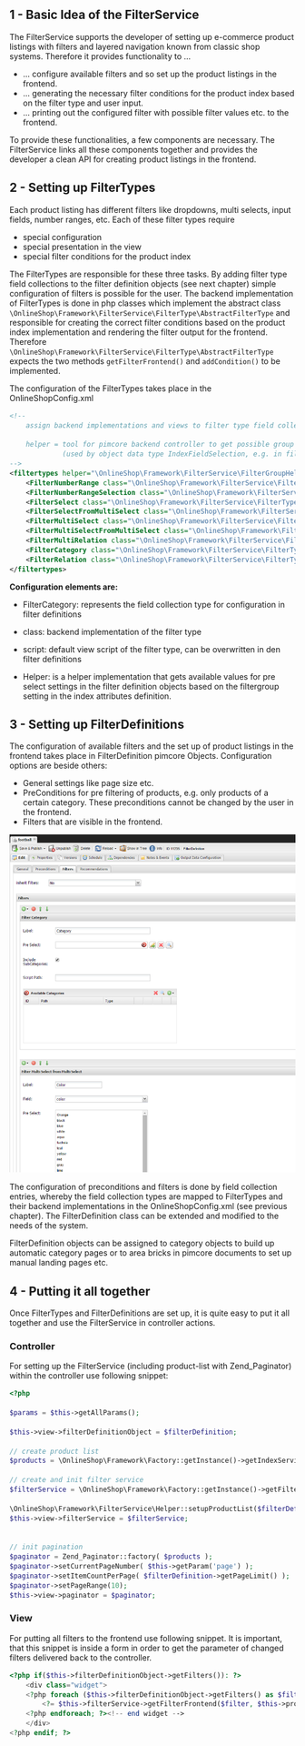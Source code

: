 ## 1 - Basic Idea of the FilterService
The FilterService supports the developer of setting up e-commerce product listings with filters and layered navigation known from classic shop systems. Therefore it provides functionality to ...
- ... configure available filters and so set up the product listings in the frontend.
- ... generating the necessary filter conditions for the product index based on the filter type and user input. 
- ... printing out the configured filter with possible filter values etc. to the frontend. 

To provide these functionalities, a few components are necessary. The FilterService links all these components together and provides the developer a clean API for creating product listings in the frontend. 


## 2 - Setting up FilterTypes
Each product listing has different filters like dropdowns, multi selects, input fields, number ranges, etc. Each of these filter types require
- special configuration
- special presentation in the view
- special filter conditions for the product index

The FilterTypes are responsible for these three tasks. By adding filter type field collections to the filter definition objects (see next chapter) simple configuration of filters is possible for the user. The backend implementation of FilterTypes is done in php classes which implement the abstract class ```\OnlineShop\Framework\FilterService\FilterType\AbstractFilterType``` and responsible for creating the correct filter conditions based on the product index implementation and rendering the filter output for the frontend. Therefore ```\OnlineShop\Framework\FilterService\FilterType\AbstractFilterType``` expects the two methods ```getFilterFrontend()``` and ```addCondition()``` to be implemented. 


The configuration of the FilterTypes takes place in the OnlineShopConfig.xml
```xml
<!--
	assign backend implementations and views to filter type field collections

	helper = tool for pimcore backend controller to get possible group by values for a certain field
			 (used by object data type IndexFieldSelection, e.g. in filter definitions)
-->
<filtertypes helper="\OnlineShop\Framework\FilterService\FilterGroupHelper">
	<FilterNumberRange class="\OnlineShop\Framework\FilterService\FilterType\NumberRange" script="/shop/filters/range.php"/>
	<FilterNumberRangeSelection class="\OnlineShop\Framework\FilterService\FilterType\NumberRangeSelection" script="/shop/filters/numberrange.php"/>
	<FilterSelect class="\OnlineShop\Framework\FilterService\FilterType\Select" script="/shop/filters/select.php"/>
	<FilterSelectFromMultiSelect class="\OnlineShop\Framework\FilterService\FilterType\SelectFromMultiSelect" script="/shop/filters/select.php"/>
	<FilterMultiSelect class="\OnlineShop\Framework\FilterService\FilterType\MultiSelect" script="/shop/filters/multiselect.php"/>
	<FilterMultiSelectFromMultiSelect class="\OnlineShop\Framework\FilterService\FilterType\MultiSelectFromMultiSelect" script="/shop/filters/multiselect.php"/>
	<FilterMultiRelation class="\OnlineShop\Framework\FilterService\FilterType\MultiSelectRelation" script="/shop/filters/multiselect-relation.php"/>
	<FilterCategory class="\OnlineShop\Framework\FilterService\FilterType\SelectCategory" script="/shop/filters/select_category.php"/>
	<FilterRelation class="\OnlineShop\Framework\FilterService\FilterType\SelectRelation" script="/shop/filters/object_relation.php"/>
</filtertypes>
```


**Configuration elements are:**
- FilterCategory: represents the field collection type for configuration in filter definitions
- class: backend implementation of the filter type
- script: default view script of the filter type, can be overwritten in den filter definitions

- Helper: is a helper implementation that gets available values for pre select settings in the filter definition objects based on the filtergroup setting in the index attributes definition. 


## 3 - Setting up FilterDefinitions
The configuration of available filters and the set up of product listings in the frontend takes place in FilterDefinition pimcore Objects. Configuration options are beside others: 
- General settings like page size etc. 
- PreConditions for pre filtering of products, e.g. only products of a certain category. These preconditions cannot be changed by the user in the frontend. 
- Filters that are visible in the frontend. 

![filterdefinition](images/filterdefinitions.png)


The configuration of preconditions and filters is done by field collection entries, whereby the field collection types are mapped to FilterTypes and their backend implementations in the OnlineShopConfig.xml (see previous chapter). The FilterDefinition class can be extended and modified to the needs of the system. 

FilterDefinition objects can be assigned to category objects to build up automatic category pages or to area bricks in pimcore documents to set up manual landing pages etc. 


## 4 - Putting it all together
Once FilterTypes and FilterDefinitions are set up, it is quite easy to put it all together and use the FilterService in controller actions. 
 
### Controller
For setting up the FilterService (including product-list with Zend_Paginator) within the controller use following snippet: 
```php 
<?php 

$params = $this->getAllParams();

$this->view->filterDefinitionObject = $filterDefinition;

// create product list
$products = \OnlineShop\Framework\Factory::getInstance()->getIndexService()->getProductListForCurrentTenant();

// create and init filter service
$filterService = \OnlineShop\Framework\Factory::getInstance()->getFilterService($this->view);

\OnlineShop\Framework\FilterService\Helper::setupProductList($filterDefinition, $products, $params, $this->view, $filterService, true);
$this->view->filterService = $filterService;


// init pagination
$paginator = Zend_Paginator::factory( $products );
$paginator->setCurrentPageNumber( $this->getParam('page') );
$paginator->setItemCountPerPage( $filterDefinition->getPageLimit() );
$paginator->setPageRange(10);
$this->view->paginator = $paginator;

```

### View
For putting all filters to the frontend use following snippet. It is important, that this snippet is inside a form in order to get the parameter of changed filters delivered back to the controller. 

```php
<?php if($this->filterDefinitionObject->getFilters()): ?>
	<div class="widget">
	<?php foreach ($this->filterDefinitionObject->getFilters() as $filter): ?>
		<?= $this->filterService->getFilterFrontend($filter, $this->products, $this->currentFilter);?>
	<?php endforeach; ?><!-- end widget -->
	</div>
<?php endif; ?>
```
